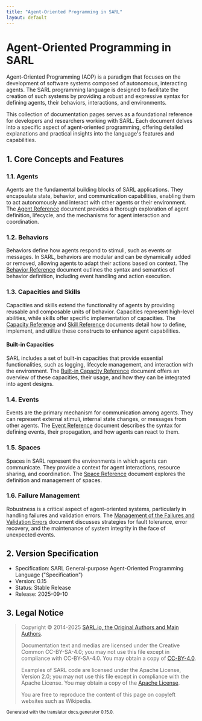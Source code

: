 ```yaml
---
title: "Agent-Oriented Programming in SARL"
layout: default
---
```


# Agent-Oriented Programming in SARL

Agent-Oriented Programming (AOP) is a paradigm that focuses on the development of software systems composed of autonomous, interacting agents. The SARL programming language is designed to facilitate the creation of such systems by providing a robust and expressive syntax for defining agents, their behaviors, interactions, and environments.

This collection of documentation pages serves as a foundational reference for developers and researchers working with SARL. Each document delves into a specific aspect of agent-oriented programming, offering detailed explanations and practical insights into the language's features and capabilities.

## 1. Core Concepts and Features

### 1.1. Agents

Agents are the fundamental building blocks of SARL applications. They encapsulate state, behavior, and communication capabilities, enabling them to act autonomously and interact with other agents or their environment. The [Agent Reference](./Agent.html) document provides a thorough exploration of agent definition, lifecycle, and the mechanisms for agent interaction and coordination.

### 1.2. Behaviors

Behaviors define how agents respond to stimuli, such as events or messages. In SARL, behaviors are modular and can be dynamically added or removed, allowing agents to adapt their actions based on context. The [Behavior Reference](./Behavior.html) document outlines the syntax and semantics of behavior definition, including event handling and action execution.

### 1.3. Capacities and Skills

Capacities and skills extend the functionality of agents by providing reusable and composable units of behavior. Capacities represent high-level abilities, while skills offer specific implementation of capacities. The [Capacity Reference](./Capacity.html) and [Skill Reference](./Skill.html) documents detail how to define, implement, and utilize these constructs to enhance agent capabilities.

#### Built-in Capacities

SARL includes a set of built-in capacities that provide essential functionalities, such as logging, lifecycle management, and interaction with the environment. The [Built-in Capacity Reference](./BIC.html) document offers an overview of these capacities, their usage, and how they can be integrated into agent designs.

### 1.4. Events

Events are the primary mechanism for communication among agents. They can represent external stimuli, internal state changes, or messages from other agents. The [Event Reference](./Event.html) document describes the syntax for defining events, their propagation, and how agents can react to them.

### 1.5. Spaces

Spaces in SARL represent the environments in which agents can communicate. They provide a context for agent interactions, resource sharing, and coordination. The [Space Reference](./Space.html) document explores the definition and management of spaces.

### 1.6. Failure Management

Robustness is a critical aspect of agent-oriented systems, particularly in handling failures and validation errors. The [Management of the Failures and Validation Errors](./Failures.html) document discusses strategies for fault tolerance, error recovery, and the maintenance of system integrity in the face of unexpected events.


## 2. Version Specification

* Specification: SARL General-purpose Agent-Oriented Programming Language ("Specification")
* Version: 0.15
* Status: Stable Release
* Release: 2025-09-10

## 3. Legal Notice

> Copyright &copy; 2014-2025 [SARL.io, the Original Authors and Main Authors](http://www.sarl.io/about/index.html).
>
> Documentation text and medias are licensed under the Creative Common CC-BY-SA-4.0;
> you may not use this file except in compliance with CC-BY-SA-4.0.
> You may obtain a copy of [CC-BY-4.0](https://creativecommons.org/licenses/by-sa/4.0/deed.en).
>
> Examples of SARL code are licensed under the Apache License, Version 2.0;
> you may not use this file except in compliance with the Apache License.
> You may obtain a copy of the [Apache License](http://www.apache.org/licenses/LICENSE-2.0).
>
> You are free to reproduce the content of this page on copyleft websites such as Wikipedia.

<small>Generated with the translator docs.generator 0.15.0.</small>
